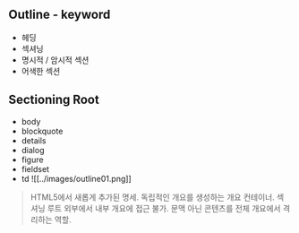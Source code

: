## Outline - keyword
- 헤딩
- 섹셔닝
- 명시적 / 암시적 섹션
- 어색한 섹션
## Sectioning Root
- body
- blockquote
- details
- dialog
- figure
- fieldset
- td
![[../images/outline01.png]]
>HTML5에서 새롭게 추가된 명세.
>독립적인 개요를 생성하는 개요 컨테이너.
>섹셔닝 루트 외부에서 내부 개요에 접근 불가.
>문맥 아닌 콘텐츠를 전체 개요에서 격리하는 역할.